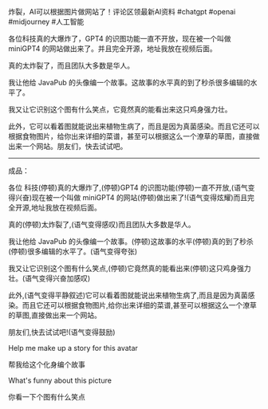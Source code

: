 炸裂，AI可以根据图片做网站了！评论区领最新AI资料 #chatgpt #openai #midjourney #人工智能


各位科技真的大爆炸了，GPT4 的识图功能一直不开放，现在被一个叫做 miniGPT4 的网站做出来了。并且完全开源，地址我放在视频后面。

真的太炸裂了，而且团队大多数是华人。

我让他给 JavaPub 的头像编一个故事。这故事的水平真的到了秒杀很多编辑的水平了。

我又让它识别这个图有什么笑点，它竟然真的能看出来这只鸡身强力壮。

此外，它可以看着图就能说出来植物生病了，而且是因为真菌感染。而且它还可以根据食物图片，给你出来详细的菜谱，甚至可以根据这么一个潦草的草图，直接做出来一个网站。朋友们，快去试试吧。




----
成品：

各位 科技(停顿)真的大爆炸了,(停顿)GPT4 的识图功能(停顿)一直不开放,(语气变得兴奋)现在被一个叫做 miniGPT4 的网站(停顿)做出来了!(语气变得炫耀)而且完全开源,地址我放在视频后面。 

真的(停顿)太炸裂了,(语气变得感叹)而且团队大多数是华人。

我让他给 JavaPub 的头像编一个故事。(停顿)这故事的水平(停顿)真的到了秒杀(停顿)很多编辑的水平了。(语气变得夸张)

我又让它识别这个图有什么笑点,(停顿)它竟然真的能看出来(停顿)这只鸡身强力壮。(语气变得兴奋加感叹)

此外,(语气变得平静叙述)它可以看着图就能说出来植物生病了,而且是因为真菌感染。而且它还可以根据食物图片,给你出来详细的菜谱,甚至可以根据这么一个潦草的草图,直接做出来一个网站。 

朋友们,快去试试吧!(语气变得鼓励)




Help me make up a story for this avatar

帮我给这个化身编个故事

What's funny about this picture

你看一下个图有什么笑点


